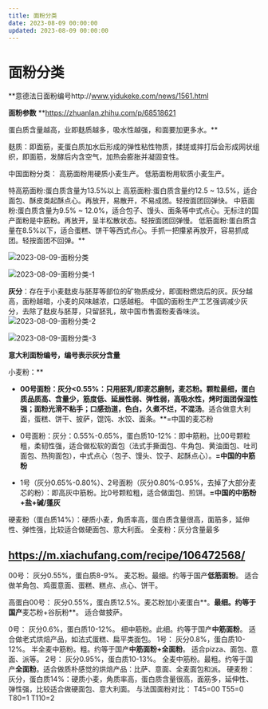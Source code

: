 ```yaml
---
title: 面粉分类
date: 2023-08-09 00:00:00
updated: 2023-08-09 00:00:00
---
```


# 面粉分类

**意德法日面粉编号http://www.yidukeke.com/news/1561.html

**面粉参数**
**https://zhuanlan.zhihu.com/p/68518621

蛋白质含量越高，业即麸质越多，吸水性越强，和面要加更多水。**

麸质：即面筋，麦蛋白质加水后形成的弹性粘性物质，揉搓或摔打后会形成网状组织，即面筋，发酵后内含空气，加热会膨胀并凝固变性。

中国面粉分类：
高筋面粉用硬质小麦生产。
低筋面粉用软质小麦生产。

特高筋面粉:蛋白质含量为13.5%以上
高筋面粉:蛋白质含量约12.5 ~ 13.5%，适合面包、酥皮类起酥点心。再放开，易散开，不易成团。轻按面团回弹快。
中筋面粉:蛋白质含量为9.5% ~ 12.0%，适合包子、馒头、面条等中式点心。无标注的国产面粉是中筋粉。再放开，呈半松散状态。轻按面团回弹慢。
低筋面粉:蛋白质含量在8.5%以下，适合蛋糕、饼干等西式点心。手抓一把攥紧再放开，容易抓成团。轻按面团不回弹。**

![2023-08-09-面粉分类](assets/2023-08-09-面粉分类.jpeg)

![2023-08-09-面粉分类-1](assets/2023-08-09-面粉分类-1.jpeg)

**灰分**：存在于小麦麸皮与胚芽等部位的矿物质成分，即面粉燃烧后的灰。灰分越高，面粉越暗，小麦的风味越浓，口感越粗。
中国的面粉生产工艺强调减少灰分，去除了麸皮与胚芽，只留胚乳，故中国市售面粉麦香味淡。
![2023-08-09-面粉分类-2](assets/2023-08-09-面粉分类-2.jpeg)

![2023-08-09-面粉分类-3](assets/2023-08-09-面粉分类-3.jpeg)

**意大利面粉编号，编号表示灰分含量**

小麦粉：**

* **00号面粉：**灰分<0.55%**：**只用胚乳/即麦芯磨制，麦芯粉**。颗粒最细，蛋白质品质高、含量少，筋度低、延展性弱、弹性弱，高吸水性，烤时面团保湿性强；面粉光滑不粘手；口感劲道，色白，久煮不烂，不混汤**。适合做意大利面，蛋糕、饼干、披萨，馄饨、水饺、面条。**=中国的麦芯粉

* 0号面粉：灰分：0.55%-0.65%，蛋白质10-12%：即中筋粉。比00号颗粒粗，柔韧性强，适合做松软的面包（法式手撕面包、牛角包、黄油面包、吐司面包、热狗面包），中式点心（包子、馒头、饺子、起酥点心）。**=中国的中筋粉**

* 1号（灰分0.65%-0.80%）、2号面粉（灰分0.80%-0.95%，去掉了大部分麦芯的粉）：即高灰中筋粉。比0号颗粒粗，适合做面包、煎饼。**=中国的中筋粉+盐+碱/蓬灰**

硬麦粉（蛋白质14%）：硬质小麦，角质率高，蛋白质含量很高，面筋多，延伸性、弹性强，比较适合做硬面包、意大利面。
全麦粉：灰分含量最多

## https://m.xiachufang.com/recipe/106472568/

00号： 灰分0.55%，蛋白质8-9%。 麦芯粉。最细。约等于国产**低筋面粉**。 适合做羊角包、鸡蛋意面、蛋糕、糕点、点心、饼干。

高蛋白00号： 灰分0.55%，蛋白质12.5%。麦芯粉加小麦蛋白**。**最细。约等于国产**麦芯粉+谷朊粉**。 适合做披萨。

0号： 灰分0.6%，蛋白质10-12%。 细中筋粉。此细。约等于国产**中筋面粉**。 适合做老式烘焙产品，如法式蛋糕、扁平类面包。
1号： 灰分0.8%，蛋白质10-12%。 半全麦中筋粉。粗。约等于国产**中筋面粉+全面粉**。 适合pizza、面包、意面、派等。
2号： 灰分0.95%，蛋白质10-13%。 全麦中筋粉。最粗。约等于国产**全面粉**。适合做质朴感觉的烘焙产品：比萨、意面、全麦面包和派。
硬麦粉：灰分，蛋白质14%：硬质小麦，角质率高，蛋白质含量很高，面筋多，延伸性、弹性强，比较适合做硬面包、意大利面。
与法国面粉对比： T45=00 T55=0 T80=1 T110=2
